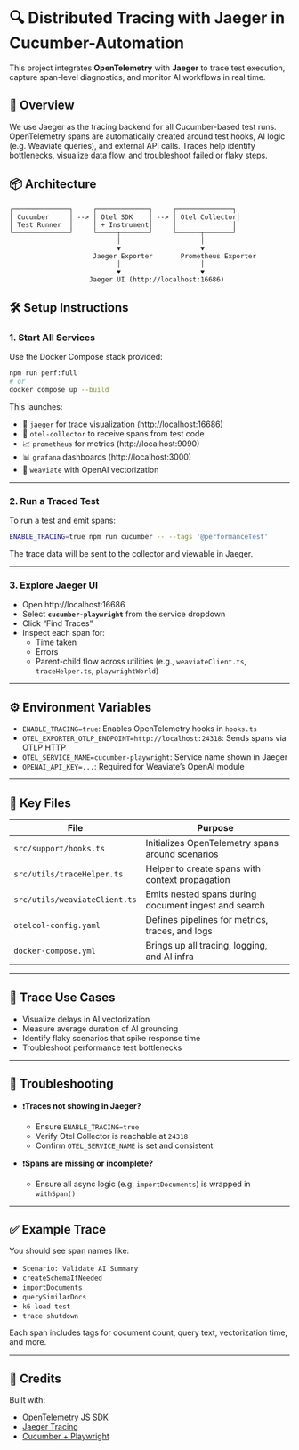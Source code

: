 # 🔍 Distributed Tracing with Jaeger in Cucumber-Automation

This project integrates **OpenTelemetry** with **Jaeger** to trace test execution, capture span-level diagnostics, and monitor AI workflows in real time.

## 🚀 Overview

We use Jaeger as the tracing backend for all Cucumber-based test runs. OpenTelemetry spans are automatically created around test hooks, AI logic (e.g. Weaviate queries), and external API calls. Traces help identify bottlenecks, visualize data flow, and troubleshoot failed or flaky steps.

## 📦 Architecture

```
┌──────────────┐     ┌─────────────┐     ┌──────────────┐
│ Cucumber     │ --> │ Otel SDK    │ --> │ Otel Collector│
│ Test Runner  │     │ + Instrument│     │              │
└──────────────┘     └─────┬───────┘     └──────┬───────┘
                           │                    │
                           ▼                    ▼
                     Jaeger Exporter       Prometheus Exporter
                           │                    │
                           ▼                    ▼
                    Jaeger UI (http://localhost:16686)
```

## 🛠️ Setup Instructions

### 1. Start All Services

Use the Docker Compose stack provided:

```bash
npm run perf:full
# or
docker compose up --build
```

This launches:

- 🧠 `jaeger` for trace visualization (http://localhost:16686)
- 📡 `otel-collector` to receive spans from test code
- 📈 `prometheus` for metrics (http://localhost:9090)
- 📊 `grafana` dashboards (http://localhost:3000)
- 🧬 `weaviate` with OpenAI vectorization

---

### 2. Run a Traced Test

To run a test and emit spans:

```bash
ENABLE_TRACING=true npm run cucumber -- --tags '@performanceTest'
```

The trace data will be sent to the collector and viewable in Jaeger.

---

### 3. Explore Jaeger UI

- Open http://localhost:16686
- Select **`cucumber-playwright`** from the service dropdown
- Click “Find Traces”
- Inspect each span for:
  - Time taken
  - Errors
  - Parent-child flow across utilities (e.g., `weaviateClient.ts`, `traceHelper.ts`, `playwrightWorld`)

---

## ⚙️ Environment Variables

- `ENABLE_TRACING=true`: Enables OpenTelemetry hooks in `hooks.ts`
- `OTEL_EXPORTER_OTLP_ENDPOINT=http://localhost:24318`: Sends spans via OTLP HTTP
- `OTEL_SERVICE_NAME=cucumber-playwright`: Service name shown in Jaeger
- `OPENAI_API_KEY=...`: Required for Weaviate’s OpenAI module

---

## 📂 Key Files

| File                              | Purpose                                              |
|-----------------------------------|------------------------------------------------------|
| `src/support/hooks.ts`           | Initializes OpenTelemetry spans around scenarios     |
| `src/utils/traceHelper.ts`       | Helper to create spans with context propagation     |
| `src/utils/weaviateClient.ts`    | Emits nested spans during document ingest and search|
| `otelcol-config.yaml`            | Defines pipelines for metrics, traces, and logs     |
| `docker-compose.yml`             | Brings up all tracing, logging, and AI infra        |

---

## 🧪 Trace Use Cases

- Visualize delays in AI vectorization
- Measure average duration of AI grounding
- Identify flaky scenarios that spike response time
- Troubleshoot performance test bottlenecks

---

## 📍 Troubleshooting

- ❗**Traces not showing in Jaeger?**
  - Ensure `ENABLE_TRACING=true`
  - Verify Otel Collector is reachable at `24318`
  - Confirm `OTEL_SERVICE_NAME` is set and consistent

- ❗**Spans are missing or incomplete?**
  - Ensure all async logic (e.g. `importDocuments`) is wrapped in `withSpan()`

---

## ✅ Example Trace

You should see span names like:

- `Scenario: Validate AI Summary`
- `createSchemaIfNeeded`
- `importDocuments`
- `querySimilarDocs`
- `k6 load test`
- `trace shutdown`

Each span includes tags for document count, query text, vectorization time, and more.

---

## 🙌 Credits

Built with:
- [OpenTelemetry JS SDK](https://opentelemetry.io/docs/)
- [Jaeger Tracing](https://www.jaegertracing.io/)
- [Cucumber + Playwright](https://github.com/cucumber/cucumber-js)
